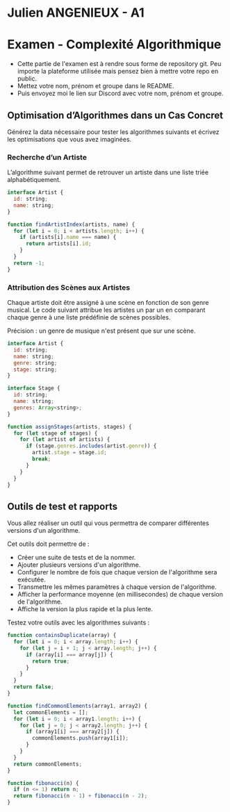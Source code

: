 # Julien ANGENIEUX - A1

# Examen - Complexité Algorithmique

- Cette partie de l'examen est à rendre sous forme de repository git. Peu importe la plateforme utilisée mais pensez bien à mettre votre repo en public.
- Mettez votre nom, prénom et groupe dans le README.
- Puis envoyez moi le lien sur Discord avec votre nom, prénom et groupe.

## Optimisation d’Algorithmes dans un Cas Concret

Générez la data nécessaire pour tester les algorithmes suivants et écrivez les optimisations que vous avez imaginées.

### Recherche d’un Artiste

L’algorithme suivant permet de retrouver un artiste dans une liste triée alphabétiquement.

```js
interface Artist {
  id: string;
  name: string;
}

function findArtistIndex(artists, name) {
  for (let i = 0; i < artists.length; i++) {
    if (artists[i].name === name) {
      return artists[i].id;
    }
  }
  return -1;
}
```

### Attribution des Scènes aux Artistes

Chaque artiste doit être assigné à une scène en fonction de son genre musical. Le code suivant attribue les artistes un par un en comparant chaque genre à une liste prédéfinie de scènes possibles.

Précision : un genre de musique n'est présent que sur une scène.

```js
interface Artist {
  id: string;
  name: string;
  genre: string;
  stage: string;
}

interface Stage {
  id: string;
  name: string;
  genres: Array<string>;
}

function assignStages(artists, stages) {
  for (let stage of stages) {
    for (let artist of artists) {
      if (stage.genres.includes(artist.genre)) {
        artist.stage = stage.id;
        break;
      }
    }
  }
}
```

## Outils de test et rapports

Vous allez réaliser un outil qui vous permettra de comparer différentes versions d'un algorithme.

Cet outils doit permettre de :

- Créer une suite de tests et de la nommer.
- Ajouter plusieurs versions d'un algorithme.
- Configurer le nombre de fois que chaque version de l'algorithme sera exécutée.
- Transmettre les mêmes paramètres à chaque version de l'algorithme.
- Afficher la performance moyenne (en millisecondes) de chaque version de l'algorithme.
- Affiche la version la plus rapide et la plus lente.

Testez votre outils avec les algorithmes suivants :

```js
function containsDuplicate(array) {
  for (let i = 0; i < array.length; i++) {
    for (let j = i + 1; j < array.length; j++) {
      if (array[i] === array[j]) {
        return true;
      }
    }
  }
  return false;
}
```

```js
function findCommonElements(array1, array2) {
  let commonElements = [];
  for (let i = 0; i < array1.length; i++) {
    for (let j = 0; j < array2.length; j++) {
      if (array1[i] === array2[j]) {
        commonElements.push(array1[i]);
      }
    }
  }
  return commonElements;
}
```

```js
function fibonacci(n) {
  if (n <= 1) return n;
  return fibonacci(n - 1) + fibonacci(n - 2);
}
```

